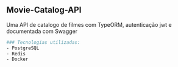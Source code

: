 
## Movie-Catalog-API

Uma API de catalogo de filmes com TypeORM, autenticação jwt e documentada com Swagger

```bash
### Tecnologias utilizadas:
- PostgreSQL
- Redis
- Docker
```

